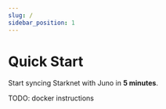 ```yaml
---
slug: /
sidebar_position: 1
---
```


# Quick Start

Start syncing Starknet with Juno in **5 minutes**.

TODO: docker instructions
